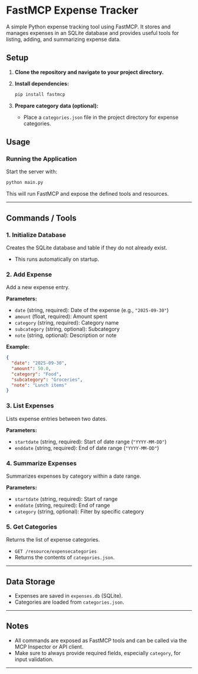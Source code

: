 # FastMCP Expense Tracker

A simple Python expense tracking tool using FastMCP. It stores and manages expenses in an SQLite database and provides useful tools for listing, adding, and summarizing expense data.

## Setup

1. **Clone the repository and navigate to your project directory.**

2. **Install dependencies:**
   ```bash
   pip install fastmcp
   ```

3. **Prepare category data (optional):**
   - Place a `categories.json` file in the project directory for expense categories.

## Usage

### Running the Application

Start the server with:
```bash
python main.py
```
This will run FastMCP and expose the defined tools and resources.

---

## Commands / Tools

### 1. Initialize Database
Creates the SQLite database and table if they do not already exist.
- This runs automatically on startup.

### 2. Add Expense

Add a new expense entry.

**Parameters:**
- `date` (string, required): Date of the expense (e.g., `"2025-09-30"`)
- `amount` (float, required): Amount spent
- `category` (string, required): Category name
- `subcategory` (string, optional): Subcategory
- `note` (string, optional): Description or note

**Example:**
```json
{
  "date": "2025-09-30",
  "amount": 50.0,
  "category": "Food",
  "subcategory": "Groceries",
  "note": "Lunch items"
}
```

### 3. List Expenses

Lists expense entries between two dates.

**Parameters:**
- `startdate` (string, required): Start of date range (`"YYYY-MM-DD"`)
- `enddate` (string, required): End of date range (`"YYYY-MM-DD"`)

### 4. Summarize Expenses

Summarizes expenses by category within a date range.

**Parameters:**
- `startdate` (string, required): Start of range
- `enddate` (string, required): End of range
- `category` (string, optional): Filter by specific category

### 5. Get Categories

Returns the list of expense categories.

- `GET /resource/expensecategories`
- Returns the contents of `categories.json`.

---

## Data Storage

- Expenses are saved in `expenses.db` (SQLite).
- Categories are loaded from `categories.json`.

---

## Notes

- All commands are exposed as FastMCP tools and can be called via the MCP Inspector or API client.
- Make sure to always provide required fields, especially `category`, for input validation.

---
